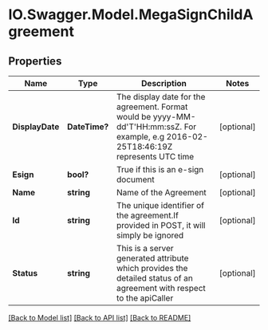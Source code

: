 # IO.Swagger.Model.MegaSignChildAgreement
## Properties

Name | Type | Description | Notes
------------ | ------------- | ------------- | -------------
**DisplayDate** | **DateTime?** | The display date for the agreement. Format would be yyyy-MM-dd&#39;T&#39;HH:mm:ssZ. For example, e.g 2016-02-25T18:46:19Z represents UTC time | [optional] 
**Esign** | **bool?** | True if this is an e-sign document | [optional] 
**Name** | **string** | Name of the Agreement | [optional] 
**Id** | **string** | The unique identifier of the agreement.If provided in POST, it will simply be ignored | [optional] 
**Status** | **string** | This is a server generated attribute which provides the detailed status of an agreement with respect to the apiCaller | [optional] 

[[Back to Model list]](../README.md#documentation-for-models) [[Back to API list]](../README.md#documentation-for-api-endpoints) [[Back to README]](../README.md)

